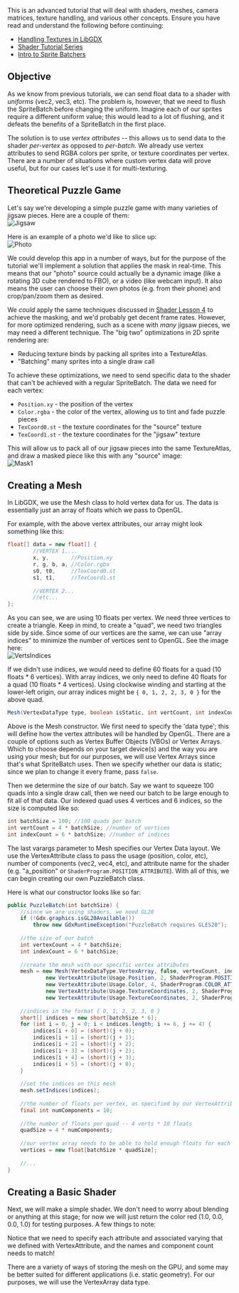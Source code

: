 This is an advanced tutorial that will deal with shaders, meshes, camera matrices, texture handling, and various other concepts. Ensure you have read and understand the following before continuing:

- [Handling Textures in LibGDX](LibGDX-Textures)
- [Shader Tutorial Series](Shaders)
- [Intro to Sprite Batchers](Sprite-Batching)

## Objective

As we know from previous tutorials, we can send float data to a shader with *uniforms* (vec2, vec3, etc). The problem is, however, that we need to flush the SpriteBatch before changing the uniform. Imagine each of our sprites require a different uniform value; this would lead to a lot of flushing, and it defeats the benefits of a SpriteBatch in the first place. 

The solution is to use *vertex attributes* -- this allows us to send data to the shader *per-vertex* as opposed to *per-batch*. We already use vertex attributes to send RGBA colors per sprite, or texture coordinates per vertex. There are a number of situations where custom vertex data will prove useful, but for our cases let's use it for multi-texturing.

## Theoretical Puzzle Game

Let's say we're developing a simple puzzle game with many varieties of jigsaw pieces. Here are a couple of them:  
![Jigsaw](http://i.imgur.com/KBVfvqV.png)

Here is an example of a photo we'd like to slice up:  
![Photo](http://i.imgur.com/sqSPwpa.png)

We could develop this app in a number of ways, but for the purpose of the tutorial we'll implement a solution that applies the mask in real-time. This means that our "photo" source could actually be a dynamic image (like a rotating 3D cube rendered to FBO), or a video (like webcam input). It also means the user can choose their own photos (e.g. from their phone) and crop/pan/zoom them as desired.

We *could* apply the same techniques discussed in [Shader Lesson 4](ShaderLesson4) to achieve the masking, and we'd probably get decent frame rates. However, for more optimized rendering, such as a scene with *many* jigsaw pieces, we may need a different technique. The "big two" optimizations in 2D sprite rendering are:

- Reducing texture binds by packing all sprites into a TextureAtlas.
- "Batching" many sprites into a single draw call

To achieve these optimizations, we need to send specific data to the shader that can't be achieved with a regular SpriteBatch. The data we need for each vertex:

- `Position.xy` - the position of the vertex
- `Color.rgba` - the color of the vertex, allowing us to tint and fade puzzle pieces
- `TexCoord0.st` - the texture coordinates for the "source" texture
- `TexCoord1.st` - the texture coordinates for the "jigsaw" texture

This will allow us to pack all of our jigsaw pieces into the same TextureAtlas, and draw a masked piece like this with any "source" image:  
![Mask1](http://i.imgur.com/yPImIBx.png)

## Creating a Mesh

In LibGDX, we use the Mesh class to hold vertex data for us. The data is essentially just an array of floats which we pass to OpenGL. 

For example, with the above vertex attributes, our array might look something like this:
```java
float[] data = new float[] {
		//VERTEX 1....
		x, y,       //Position.xy
		r, g, b, a, //Color.rgba 
		s0, t0,     //TexCoord0.st 
		s1, t1,     //TexCoord1.st
		
		//VERTEX 2...
		//etc...
};
```

As you can see, we are using 10 floats per vertex. We need three vertices to create a triangle. Keep in mind, to create a "quad", we need two triangles side by side. Since some of our vertices are the same, we can use "array indices" to minimize the number of vertices sent to OpenGL. See the image here:  
![VertsIndices](http://i.imgur.com/LQ1A4uo.png)

If we didn't use indices, we would need to define 60 floats for a quad (10 floats * 6 vertices). With array indices, we only need to define 40 floats for a quad (10 floats * 4 vertices). Using clockwise winding and starting at the lower-left origin, our array indices might be `{ 0, 1, 2, 2, 3, 0 }` for the above quad. 

```java
Mesh(VertexDataType type, boolean isStatic, int vertCount, int indexCount, VertexAttribute ... attributes)
```

Above is the Mesh constructor. We first need to specify the 'data type'; this will define how the vertex attributes will be handled by OpenGL. There are a couple of options such as Vertex Buffer Objects (VBOs) or Vertex Arrays. Which to choose depends on your target device(s) and the way you are using your mesh; but for our purposes, we will use Vertex Arrays since that's what SpriteBatch uses. Then we specify whether our data is static; since we plan to change it every frame, pass `false`. 

Then we determine the size of our batch. Say we want to squeeze 100 quads into a single draw call, then we need our batch to be large enough to fit all of that data. Our indexed quad uses 4 vertices and 6 indices, so the size is computed like so:

```java
int batchSize = 100; //100 quads per batch
int vertCount = 4 * batchSize; //number of vertices
int indexCount = 6 * batchSize; //number of indices
```

The last varargs parameter to Mesh specifies our Vertex Data layout. We use the VertexAttribute class to pass the usage (position, color, etc), number of components (vec2, vec4, etc), and attribute name for the shader (e.g. "a_position" or `ShaderProgram.POSITION_ATTRIBUTE`). With all of this, we can begin creating our own PuzzleBatch class.

Here is what our constructor looks like so far:

```java
public PuzzleBatch(int batchSize) {
	//since we are using shaders, we need GL20
	if (!Gdx.graphics.isGL20Available())
		throw new GdxRuntimeException("PuzzleBatch requires GLES20");
				
	//the size of our batch
	int vertexCount = 4 * batchSize;
	int indexCount = 6 * batchSize;
	
	//create the mesh with our specific vertex attributes
	mesh = new Mesh(VertexDataType.VertexArray, false, vertexCount, indexCount,
			new VertexAttribute(Usage.Position, 2, ShaderProgram.POSITION_ATTRIBUTE), 
			new VertexAttribute(Usage.Color, 4, ShaderProgram.COLOR_ATTRIBUTE), 
			new VertexAttribute(Usage.TextureCoordinates, 2, ShaderProgram.TEXCOORD_ATTRIBUTE+"0"),
			new VertexAttribute(Usage.TextureCoordinates, 2, ShaderProgram.TEXCOORD_ATTRIBUTE+"1"));
	
	//indices in the format { 0, 1, 2, 2, 3, 0 }
	short[] indices = new short[batchSize * 6];
	for (int i = 0, j = 0; i < indices.length; i += 6, j += 4) {
		indices[i + 0] = (short)(j + 0);
		indices[i + 1] = (short)(j + 1);
		indices[i + 2] = (short)(j + 2);
		indices[i + 3] = (short)(j + 2);
		indices[i + 4] = (short)(j + 3);
		indices[i + 5] = (short)(j + 0);
	}
	
	//set the indices on this mesh
	mesh.setIndices(indices);
	
	//the number of floats per vertex, as specified by our VertexAttributes
	final int numComponents = 10;
	
	//the number of floats per quad -- 4 verts * 10 floats
	quadSize = 4 * numComponents;
	
	//our vertex array needs to be able to hold enough floats for each vertex in our batch
	vertices = new float[batchSize * quadSize];
	
	//...
}
```

## Creating a Basic Shader

Next, we will make a simple shader. We don't need to worry about blending or anything at this stage; for now we will just return the color red (1.0, 0.0, 0.0, 1.0) for testing purposes. A few things to note:

Notice that we need to specify each attribute and associated varying that we defined with VertexAttribute, and the names and component count needs to match!










There are a variety of ways of storing the mesh on the GPU, and some may be better suited for different applications (i.e. static geometry). For our purposes, we will use the VertexArray data type. 